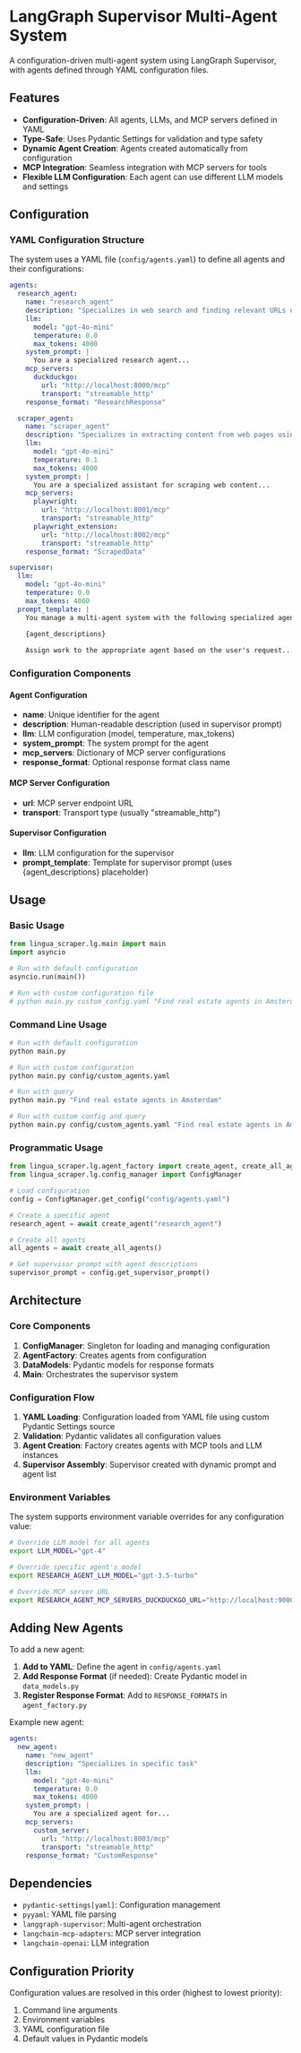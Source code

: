 # LangGraph Supervisor Multi-Agent System

A configuration-driven multi-agent system using LangGraph Supervisor, with agents defined through YAML configuration files.

## Features

- **Configuration-Driven**: All agents, LLMs, and MCP servers defined in YAML
- **Type-Safe**: Uses Pydantic Settings for validation and type safety
- **Dynamic Agent Creation**: Agents created automatically from configuration
- **MCP Integration**: Seamless integration with MCP servers for tools
- **Flexible LLM Configuration**: Each agent can use different LLM models and settings

## Configuration

### YAML Configuration Structure

The system uses a YAML file (`config/agents.yaml`) to define all agents and their configurations:

```yaml
agents:
  research_agent:
    name: "research_agent"
    description: "Specializes in web search and finding relevant URLs using DuckDuckGo"
    llm:
      model: "gpt-4o-mini"
      temperature: 0.0
      max_tokens: 4000
    system_prompt: |
      You are a specialized research agent...
    mcp_servers:
      duckduckgo:
        url: "http://localhost:8000/mcp"
        transport: "streamable_http"
    response_format: "ResearchResponse"

  scraper_agent:
    name: "scraper_agent"
    description: "Specializes in extracting content from web pages using Playwright"
    llm:
      model: "gpt-4o-mini"
      temperature: 0.1
      max_tokens: 4000
    system_prompt: |
      You are a specialized assistant for scraping web content...
    mcp_servers:
      playwright:
        url: "http://localhost:8001/mcp"
        transport: "streamable_http"
      playwright_extension:
        url: "http://localhost:8002/mcp"
        transport: "streamable_http"
    response_format: "ScrapedData"

supervisor:
  llm:
    model: "gpt-4o-mini"
    temperature: 0.0
    max_tokens: 4000
  prompt_template: |
    You manage a multi-agent system with the following specialized agents:

    {agent_descriptions}
    
    Assign work to the appropriate agent based on the user's request...
```

### Configuration Components

#### Agent Configuration
- **name**: Unique identifier for the agent
- **description**: Human-readable description (used in supervisor prompt)
- **llm**: LLM configuration (model, temperature, max_tokens)
- **system_prompt**: The system prompt for the agent
- **mcp_servers**: Dictionary of MCP server configurations
- **response_format**: Optional response format class name

#### MCP Server Configuration
- **url**: MCP server endpoint URL
- **transport**: Transport type (usually "streamable_http")

#### Supervisor Configuration
- **llm**: LLM configuration for the supervisor
- **prompt_template**: Template for supervisor prompt (uses {agent_descriptions} placeholder)

## Usage

### Basic Usage

```python
from lingua_scraper.lg.main import main
import asyncio

# Run with default configuration
asyncio.run(main())

# Run with custom configuration file
# python main.py custom_config.yaml "Find real estate agents in Amsterdam"
```

### Command Line Usage

```bash
# Run with default configuration
python main.py

# Run with custom configuration
python main.py config/custom_agents.yaml

# Run with query
python main.py "Find real estate agents in Amsterdam"

# Run with custom config and query
python main.py config/custom_agents.yaml "Find real estate agents in Amsterdam"
```

### Programmatic Usage

```python
from lingua_scraper.lg.agent_factory import create_agent, create_all_agents
from lingua_scraper.lg.config_manager import ConfigManager

# Load configuration
config = ConfigManager.get_config("config/agents.yaml")

# Create a specific agent
research_agent = await create_agent("research_agent")

# Create all agents
all_agents = await create_all_agents()

# Get supervisor prompt with agent descriptions
supervisor_prompt = config.get_supervisor_prompt()
```

## Architecture

### Core Components

1. **ConfigManager**: Singleton for loading and managing configuration
2. **AgentFactory**: Creates agents from configuration
3. **DataModels**: Pydantic models for response formats
4. **Main**: Orchestrates the supervisor system

### Configuration Flow

1. **YAML Loading**: Configuration loaded from YAML file using custom Pydantic Settings source
2. **Validation**: Pydantic validates all configuration values
3. **Agent Creation**: Factory creates agents with MCP tools and LLM instances
4. **Supervisor Assembly**: Supervisor created with dynamic prompt and agent list

### Environment Variables

The system supports environment variable overrides for any configuration value:

```bash
# Override LLM model for all agents
export LLM_MODEL="gpt-4"

# Override specific agent's model
export RESEARCH_AGENT_LLM_MODEL="gpt-3.5-turbo"

# Override MCP server URL
export RESEARCH_AGENT_MCP_SERVERS_DUCKDUCKGO_URL="http://localhost:9000/mcp"
```

## Adding New Agents

To add a new agent:

1. **Add to YAML**: Define the agent in `config/agents.yaml`
2. **Add Response Format** (if needed): Create Pydantic model in `data_models.py`
3. **Register Response Format**: Add to `RESPONSE_FORMATS` in `agent_factory.py`

Example new agent:

```yaml
agents:
  new_agent:
    name: "new_agent"
    description: "Specializes in specific task"
    llm:
      model: "gpt-4o-mini"
      temperature: 0.0
      max_tokens: 4000
    system_prompt: |
      You are a specialized agent for...
    mcp_servers:
      custom_server:
        url: "http://localhost:8003/mcp"
        transport: "streamable_http"
    response_format: "CustomResponse"
```

## Dependencies

- `pydantic-settings[yaml]`: Configuration management
- `pyyaml`: YAML file parsing
- `langgraph-supervisor`: Multi-agent orchestration
- `langchain-mcp-adapters`: MCP server integration
- `langchain-openai`: LLM integration

## Configuration Priority

Configuration values are resolved in this order (highest to lowest priority):

1. Command line arguments
2. Environment variables
3. YAML configuration file
4. Default values in Pydantic models 
